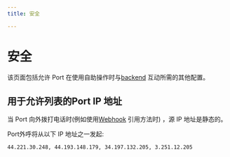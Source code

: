 ```yaml
---
title: 安全

---
```


# 安全

该页面包括允许 Port 在使用自助操作时与[backend](../setup-backend/setup-backend.md) 互动所需的其他配置。

## 用于允许列表的Port IP 地址

当 Port 向外拨打电话时(例如使用[Webhook](../setup-backend/webhook/webhook.md) 引用方法时) ，源 IP 地址是静态的。

Port外呼将从以下 IP 地址之一发起: 

```text showLineNumbers
44.221.30.248, 44.193.148.179, 34.197.132.205, 3.251.12.205
```